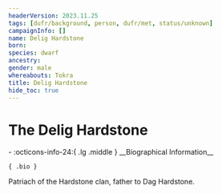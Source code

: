 ```yaml
---
headerVersion: 2023.11.25
tags: [dufr/background, person, dufr/met, status/unknown]
campaignInfo: []
name: Delig Hardstone
born:
species: dwarf
ancestry:
gender: male
whereabouts: Tokra
title: Delig Hardstone
hide_toc: true
---
```

# The Delig Hardstone
<div class="grid cards ext-narrow-margin ext-one-column" markdown>
- :octicons-info-24:{ .lg .middle } __Biographical Information__

    { .bio }

</div>


Patriach of the Hardstone clan, father to Dag Hardstone. 